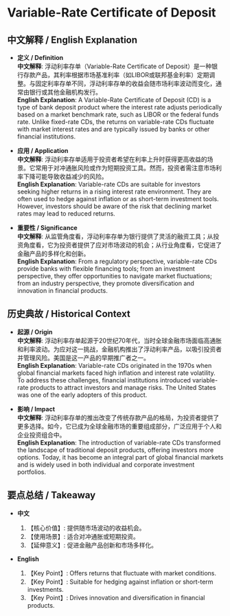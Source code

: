# Variable-Rate Certificate of Deposit

## 中文解释 / English Explanation

* **定义 / Definition**  
  **中文解释**: 浮动利率存单（Variable-Rate Certificate of Deposit）是一种银行存款产品，其利率根据市场基准利率（如LIBOR或联邦基金利率）定期调整。与固定利率存单不同，浮动利率存单的收益会随市场利率波动而变化，通常由银行或其他金融机构发行。  
  **English Explanation**: A Variable-Rate Certificate of Deposit (CD) is a type of bank deposit product where the interest rate adjusts periodically based on a market benchmark rate, such as LIBOR or the federal funds rate. Unlike fixed-rate CDs, the returns on variable-rate CDs fluctuate with market interest rates and are typically issued by banks or other financial institutions.

* **应用 / Application**  
  **中文解释**: 浮动利率存单适用于投资者希望在利率上升时获得更高收益的场景。它常用于对冲通胀风险或作为短期投资工具。然而，投资者需注意市场利率下降可能导致收益减少的风险。  
  **English Explanation**: Variable-rate CDs are suitable for investors seeking higher returns in a rising interest rate environment. They are often used to hedge against inflation or as short-term investment tools. However, investors should be aware of the risk that declining market rates may lead to reduced returns.

* **重要性 / Significance**  
  **中文解释**: 从监管角度看，浮动利率存单为银行提供了灵活的融资工具；从投资角度看，它为投资者提供了应对市场波动的机会；从行业角度看，它促进了金融产品的多样化和创新。  
  **English Explanation**: From a regulatory perspective, variable-rate CDs provide banks with flexible financing tools; from an investment perspective, they offer opportunities to navigate market fluctuations; from an industry perspective, they promote diversification and innovation in financial products.

## 历史典故 / Historical Context

* **起源 / Origin**  
  **中文解释**: 浮动利率存单起源于20世纪70年代，当时全球金融市场面临高通胀和利率波动。为应对这一挑战，金融机构推出了浮动利率产品，以吸引投资者并管理风险。美国是这一产品的早期推广者之一。  
  **English Explanation**: Variable-rate CDs originated in the 1970s when global financial markets faced high inflation and interest rate volatility. To address these challenges, financial institutions introduced variable-rate products to attract investors and manage risks. The United States was one of the early adopters of this product.

* **影响 / Impact**  
  **中文解释**: 浮动利率存单的推出改变了传统存款产品的格局，为投资者提供了更多选择。如今，它已成为全球金融市场的重要组成部分，广泛应用于个人和企业投资组合中。  
  **English Explanation**: The introduction of variable-rate CDs transformed the landscape of traditional deposit products, offering investors more options. Today, it has become an integral part of global financial markets and is widely used in both individual and corporate investment portfolios.

## 要点总结 / Takeaway

* **中文**  
  1. 【核心价值】: 提供随市场波动的收益机会。
  2. 【使用场景】: 适合对冲通胀或短期投资。
  3. 【延伸意义】: 促进金融产品创新和市场多样化。

* **English**  
  1. 【Key Point】: Offers returns that fluctuate with market conditions.
  2. 【Key Point】: Suitable for hedging against inflation or short-term investments.
  3. 【Key Point】: Drives innovation and diversification in financial products.
